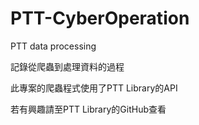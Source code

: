 # PTT-CyberOperation
PTT data processing

記錄從爬蟲到處理資料的過程

此專案的爬蟲程式使用了PTT Library的API

若有興趣請至PTT Library的GitHub查看
